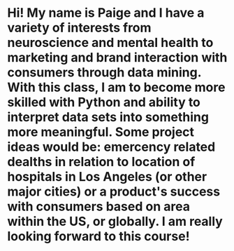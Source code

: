 # Hi! My name is Paige and I have a variety of interests from neuroscience and mental health to marketing and brand interaction with consumers through data mining. With this class, I am to become more skilled with Python and ability to interpret data sets into something more meaningful. Some project ideas would be: emercency related dealths in relation to location of hospitals in Los Angeles (or other major cities) or a product's success with consumers based on area within the US, or globally. I am really looking forward to this course!
